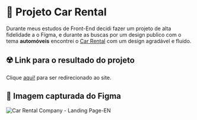 # 🚀 Projeto Car Rental

Durante meus estudos de Front-End decidi fazer um projeto de alta fidelidade a o Figma, e durante as buscas por um design publico com o tema **automóveis** encontrei o [Car Rental](https://www.figma.com/file/VbQKFNWzZqETk4MzcOIEWj/Car-Rental-Website-%7C-Free-Landing-Page-(Community)?type=design&node-id=46-464&mode=design&t=jfRu54ilt9uQWfLt-0) com um design agradável e fluido.

## ☢️ Link para o resultado do projeto
Clique [aqui!](https://aleribeiro0209.github.io/ProjetoCarent/) para ser redirecionado ao site.

## 🚗 Imagem capturada do Figma
![Car Rental Company - Landing Page-EN](https://github.com/aleRibeiro0209/projeto-landingPage-car/assets/75389955/26912d4e-8c2d-4beb-905b-4882f0a11f90)
